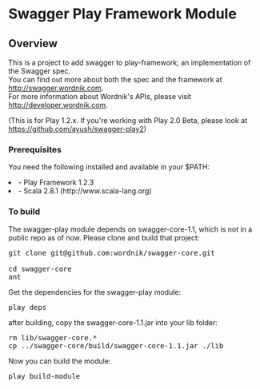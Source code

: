 # Swagger Play Framework Module

## Overview
This is a project to add swagger to play-framework; an implementation of the Swagger spec.  
You can find out more about both the spec and the framework at http://swagger.wordnik.com.  
For more information about Wordnik's APIs, please visit http://developer.wordnik.com.  

(This is for Play 1.2.x. If you're working with Play 2.0 Beta, please look at https://github.com/ayush/swagger-play2)

### Prerequisites
You need the following installed and available in your $PATH:

<li>- Play Framework 1.2.3

<li>- Scala 2.8.1  (http://www.scala-lang.org)

### To build

The swagger-play module depends on swagger-core-1.1, which is not in a public repo as of 
now.  Please clone and build that project:

<pre>
git clone git@github.com:wordnik/swagger-core.git

cd swagger-core
ant
</pre>

Get the dependencies for the swagger-play module:

<pre>
play deps
</pre>

after building, copy the swagger-core-1.1.jar into your lib folder:

<pre>
rm lib/swagger-core.*
cp ../swagger-core/build/swagger-core-1.1.jar ./lib
</pre>

Now you can build the module:

<pre>
play build-module
</pre>

